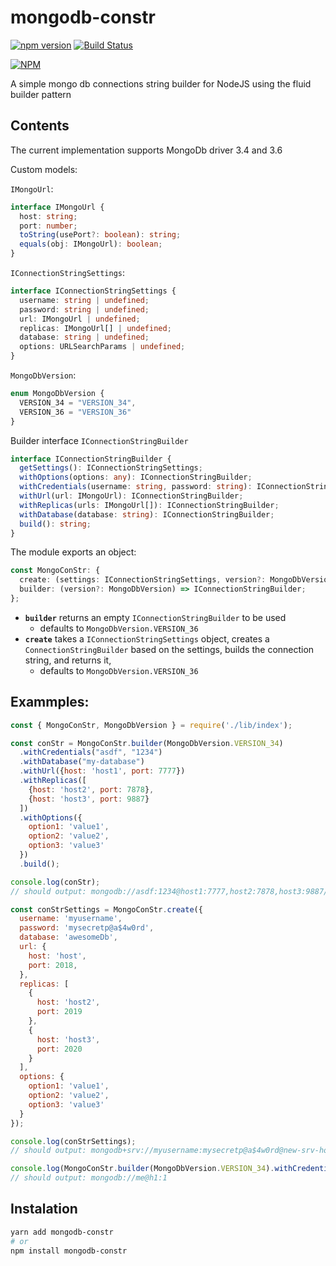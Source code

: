 # mongodb-constr
[![npm version](https://badge.fury.io/js/mongodb-constr.svg)](https://badge.fury.io/js/mongodb-constr) [![Build Status](https://travis-ci.com/AndreiLucaci/mongodb-constr.svg?branch=master)](https://travis-ci.com/AndreiLucaci/mongodb-constr)

[![NPM](https://nodei.co/npm/mongodb-constr.png)](https://nodei.co/npm/mongodb-constr/)

A simple mongo db connections string builder for NodeJS using the fluid builder pattern

## Contents
The current implementation supports MongoDb driver 3.4 and 3.6

Custom models:

`IMongoUrl`:
```typescript
interface IMongoUrl {
  host: string;
  port: number;
  toString(usePort?: boolean): string;
  equals(obj: IMongoUrl): boolean;
}
```

`IConnectionStringSettings`:
```typescript
interface IConnectionStringSettings {
  username: string | undefined;
  password: string | undefined;
  url: IMongoUrl | undefined;
  replicas: IMongoUrl[] | undefined;
  database: string | undefined;
  options: URLSearchParams | undefined;
}
```

`MongoDbVersion`:
```typescript
enum MongoDbVersion {
  VERSION_34 = "VERSION_34",
  VERSION_36 = "VERSION_36"
}
```

Builder interface
`IConnectionStringBuilder`
```typescript
interface IConnectionStringBuilder {
  getSettings(): IConnectionStringSettings;
  withOptions(options: any): IConnectionStringBuilder;
  withCredentials(username: string, password: string): IConnectionStringBuilder;
  withUrl(url: IMongoUrl): IConnectionStringBuilder;
  withReplicas(urls: IMongoUrl[]): IConnectionStringBuilder;
  withDatabase(database: string): IConnectionStringBuilder;
  build(): string;
}
```

The module exports an object:
```typescript
const MongoConStr: {
  create: (settings: IConnectionStringSettings, version?: MongoDbVersion) => string;
  builder: (version?: MongoDbVersion) => IConnectionStringBuilder;
};
```

- **`builder`** returns an empty `IConnectionStringBuilder` to be used
  - defaults to `MongoDbVersion.VERSION_36`
- **`create`** takes a `IConnectionStringSettings` object, creates a `ConnectionStringBuilder` based on the settings, builds the connection string, and returns it,
  - defaults to `MongoDbVersion.VERSION_36`

## Exammples:
```javascript
const { MongoConStr, MongoDbVersion } = require('./lib/index');

const conStr = MongoConStr.builder(MongoDbVersion.VERSION_34)
  .withCredentials("asdf", "1234")
  .withDatabase("my-database")
  .withUrl({host: 'host1', port: 7777})
  .withReplicas([
    {host: 'host2', port: 7878},
    {host: 'host3', port: 9887}
  ])
  .withOptions({
    option1: 'value1',
    option2: 'value2',
    option3: 'value3'
  })
  .build();

console.log(conStr);
// should output: mongodb://asdf:1234@host1:7777,host2:7878,host3:9887/my-database?option1=value1&option2=value2&option3=value3

const conStrSettings = MongoConStr.create({
  username: 'myusername',
  password: 'mysecretp@a$4w0rd',
  database: 'awesomeDb',
  url: {
    host: 'host',
    port: 2018,
  },
  replicas: [
    {
      host: 'host2',
      port: 2019
    },
    {
      host: 'host3',
      port: 2020
    }
  ],
  options: {
    option1: 'value1',
    option2: 'value2',
    option3: 'value3'
  }
});

console.log(conStrSettings);
// should output: mongodb+srv://myusername:mysecretp@a$4w0rd@new-srv-host.mongodb_url_host.com/awesomeDb?option1=value1&option2=value2&option3=value3

console.log(MongoConStr.builder(MongoDbVersion.VERSION_34).withCredentials('me').withReplicas([{host:'h1', port:1}]).build());
// should output: mongodb://me@h1:1
```

## Instalation 
```bash
yarn add mongodb-constr
# or
npm install mongodb-constr
```